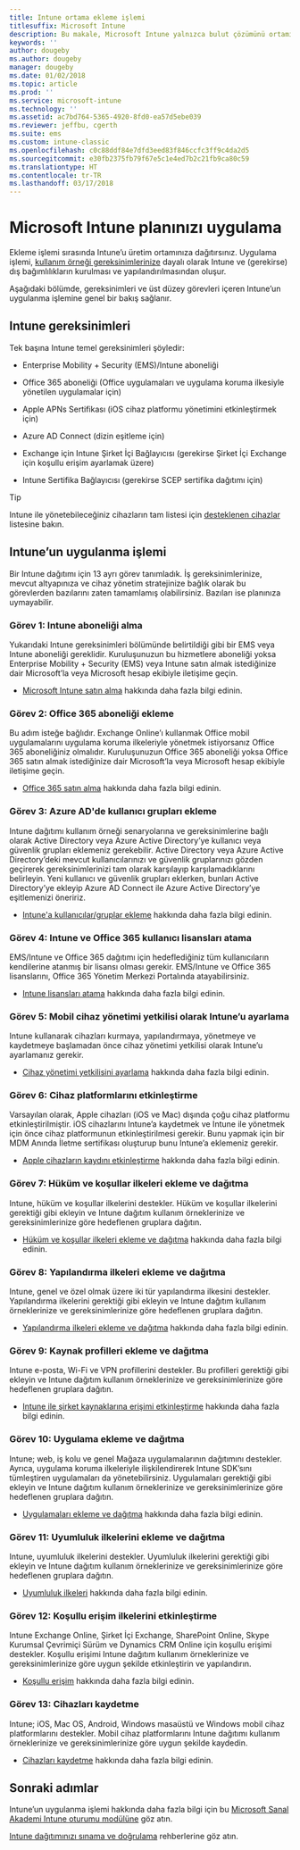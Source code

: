 ```yaml
---
title: Intune ortama ekleme işlemi
titlesuffix: Microsoft Intune
description: Bu makale, Microsoft Intune yalnızca bulut çözümünü ortamınıza eklerken göz önünde bulundurmanız gereken tüm ayrıntıları sağlar.
keywords: ''
author: dougeby
ms.author: dougeby
manager: dougeby
ms.date: 01/02/2018
ms.topic: article
ms.prod: ''
ms.service: microsoft-intune
ms.technology: ''
ms.assetid: ac7bd764-5365-4920-8fd0-ea57d5ebe039
ms.reviewer: jeffbu, cgerth
ms.suite: ems
ms.custom: intune-classic
ms.openlocfilehash: c0c88ddf84e7dfd3eed83f846ccfc3ff9c4da2d5
ms.sourcegitcommit: e30fb2375fb79f67e5c1e4ed7b2c21fb9ca80c59
ms.translationtype: HT
ms.contentlocale: tr-TR
ms.lasthandoff: 03/17/2018
---
```

# <a name="implement-your-microsoft-intune-plan"></a>Microsoft Intune planınızı uygulama

Ekleme işlemi sırasında Intune’u üretim ortamınıza dağıtırsınız. Uygulama işlemi, [kullanım örneği gereksinimlerinize](planning-guide-requirements.md) dayalı olarak Intune ve (gerekirse) dış bağımlılıkların kurulması ve yapılandırılmasından oluşur.

Aşağıdaki bölümde, gereksinimleri ve üst düzey görevleri içeren Intune’un uygulanma işlemine genel bir bakış sağlanır.

## <a name="intune-requirements"></a>Intune gereksinimleri

Tek başına Intune temel gereksinimleri şöyledir:

-   Enterprise Mobility + Security (EMS)/Intune aboneliği

-   Office 365 aboneliği (Office uygulamaları ve uygulama koruma ilkesiyle yönetilen uygulamalar için)

-   Apple APNs Sertifikası (iOS cihaz platformu yönetimini etkinleştirmek için)

-   Azure AD Connect (dizin eşitleme için)

-   Exchange için Intune Şirket İçi Bağlayıcısı (gerekirse Şirket İçi Exchange için koşullu erişim ayarlamak üzere)

-   Intune Sertifika Bağlayıcısı (gerekirse SCEP sertifika dağıtımı için)

>[!TIP]
> Intune ile yönetebileceğiniz cihazların tam listesi için [desteklenen cihazlar](supported-devices-browsers.md) listesine bakın.

## <a name="intune-implementation-process"></a>Intune’un uygulanma işlemi

Bir Intune dağıtımı için 13 ayrı görev tanımladık. İş gereksinimlerinize, mevcut altyapınıza ve cihaz yönetim stratejinize bağlık olarak bu görevlerden bazılarını zaten tamamlamış olabilirsiniz. Bazıları ise planınıza uymayabilir.

### <a name="task-1-get-an-intune-subscription"></a>Görev 1: Intune aboneliği alma

Yukarıdaki Intune gereksinimleri bölümünde belirtildiği gibi bir EMS veya Intune aboneliği gereklidir. Kuruluşunuzun bu hizmetlere aboneliği yoksa Enterprise Mobility + Security (EMS) veya Intune satın almak istediğinize dair Microsoft’la veya Microsoft hesap ekibiyle iletişime geçin.

-   [Microsoft Intune satın alma](https://www.microsoft.com/cloud-platform/microsoft-intune-pricing) hakkında daha fazla bilgi edinin.

### <a name="task-2-add-office-365-subscription"></a>Görev 2: Office 365 aboneliği ekleme

Bu adım isteğe bağlıdır. Exchange Online’ı kullanmak Office mobil uygulamalarını uygulama koruma ilkeleriyle yönetmek istiyorsanız Office 365 aboneliğiniz olmalıdır. Kuruluşunuzun Office 365 aboneliği yoksa Office 365 satın almak istediğinize dair Microsoft’la veya Microsoft hesap ekibiyle iletişime geçin.

-   [Office 365 satın alma](https://products.office.com/business/compare-office-365-for-business-plans) hakkında daha fazla bilgi edinin.

### <a name="task-3-add-users-groups-in-azure-ad"></a>Görev 3: Azure AD'de kullanıcı grupları ekleme

Intune dağıtımı kullanım örneği senaryolarına ve gereksinimlerine bağlı olarak Active Directory veya Azure Active Directory’ye kullanıcı veya güvenlik grupları eklemeniz gerekebilir. Active Directory veya Azure Active Directory’deki mevcut kullanıcılarınızı ve güvenlik gruplarınızı gözden geçirerek gereksinimlerinizi tam olarak karşılayıp karşılamadıklarını belirleyin. Yeni kullanıcı ve güvenlik grupları eklerken, bunları Active Directory’ye ekleyip Azure AD Connect ile Azure Active Directory’ye eşitlemenizi öneririz.


-   [Intune'a kullanıcılar/gruplar ekleme](users-permissions-add.md) hakkında daha fazla bilgi edinin.
<!---why not send them to the AAD connect topic? Question out to Andre: https://docs.microsoft.com/en-us/azure/active-directory/connect/active-directory-aadconnect--->



### <a name="task-4-assign-intune-and-office-365-user-licenses"></a>Görev 4: Intune ve Office 365 kullanıcı lisansları atama

EMS/Intune ve Office 365 dağıtımı için hedeflediğiniz tüm kullanıcıların kendilerine atanmış bir lisansı olması gerekir. EMS/Intune ve Office 365 lisanslarını, Office 365 Yönetim Merkezi Portalında atayabilirsiniz.

-   [Intune lisansları atama](licenses-assign.md) hakkında daha fazla bilgi edinin.

### <a name="task-5-set-mobile-device-management-authority-to-intune"></a>Görev 5: Mobil cihaz yönetimi yetkilisi olarak Intune’u ayarlama

Intune kullanarak cihazları kurmaya, yapılandırmaya, yönetmeye ve kaydetmeye başlamadan önce cihaz yönetimi yetkilisi olarak Intune’u ayarlamanız gerekir.

-   [Cihaz yönetimi yetkilisini ayarlama](mdm-authority-set.md) hakkında daha fazla bilgi edinin.

### <a name="task-6-enable-device-platforms"></a>Görev 6: Cihaz platformlarını etkinleştirme

Varsayılan olarak, Apple cihazları (iOS ve Mac) dışında çoğu cihaz platformu etkinleştirilmiştir. iOS cihazlarını Intune’a kaydetmek ve Intune ile yönetmek için önce cihaz platformunun etkinleştirilmesi gerekir. Bunu yapmak için bir MDM Anında İletme sertifikası oluşturup bunu Intune’a eklemeniz gerekir.

-   [Apple cihazların kaydını etkinleştirme](apple-mdm-push-certificate-get.md) hakkında daha fazla bilgi edinin.

### <a name="task-7-add-and-deploy-terms-and-conditions-policies"></a>Görev 7: Hüküm ve koşullar ilkeleri ekleme ve dağıtma

Intune, hüküm ve koşullar ilkelerini destekler. Hüküm ve koşullar ilkelerini gerektiği gibi ekleyin ve Intune dağıtım kullanım örneklerinize ve gereksinimlerinize göre hedeflenen gruplara dağıtın.

-   [Hüküm ve koşullar ilkeleri ekleme ve dağıtma](terms-and-conditions-create.md) hakkında daha fazla bilgi edinin.

### <a name="task-8-add-and-deploy-configuration-policies"></a>Görev 8: Yapılandırma ilkeleri ekleme ve dağıtma

Intune, genel ve özel olmak üzere iki tür yapılandırma ilkesini destekler. Yapılandırma ilkelerini gerektiği gibi ekleyin ve Intune dağıtım kullanım örneklerinize ve gereksinimlerinize göre hedeflenen gruplara dağıtın.

-   [Yapılandırma ilkeleri ekleme ve dağıtma](device-profiles.md) hakkında daha fazla bilgi edinin.

### <a name="task-9-add-and-deploy-resource-profiles"></a>Görev 9: Kaynak profilleri ekleme ve dağıtma

Intune e-posta, Wi-Fi ve VPN profillerini destekler. Bu profilleri gerektiği gibi ekleyin ve Intune dağıtım kullanım örneklerinize ve gereksinimlerinize göre hedeflenen gruplara dağıtın.

-   [Intune ile şirket kaynaklarına erişimi etkinleştirme](device-profiles.md) hakkında daha fazla bilgi edinin.

### <a name="task-10-add-and-deploy-apps"></a>Görev 10: Uygulama ekleme ve dağıtma

Intune; web, iş kolu ve genel Mağaza uygulamalarının dağıtımını destekler. Ayrıca, uygulama koruma ilkeleriyle ilişkilendirerek Intune SDK’sını tümleştiren uygulamaları da yönetebilirsiniz. Uygulamaları gerektiği gibi ekleyin ve Intune dağıtım kullanım örneklerinize ve gereksinimlerinize göre hedeflenen gruplara dağıtın.

-   [Uygulamaları ekleme ve dağıtma](app-management.md) hakkında daha fazla bilgi edinin.

### <a name="task-11-add-and-deploy-compliance-policies"></a>Görev 11: Uyumluluk ilkelerini ekleme ve dağıtma

Intune, uyumluluk ilkelerini destekler. Uyumluluk ilkelerini gerektiği gibi ekleyin ve Intune dağıtım kullanım örneklerinize ve gereksinimlerinize göre hedeflenen gruplara dağıtın.

-   [Uyumluluk ilkeleri](device-compliance.md) hakkında daha fazla bilgi edinin.

### <a name="task-12-enable-conditional-access-policies"></a>Görev 12: Koşullu erişim ilkelerini etkinleştirme

Intune Exchange Online, Şirket İçi Exchange, SharePoint Online, Skype Kurumsal Çevrimiçi Sürüm ve Dynamics CRM Online için koşullu erişimi destekler. Koşullu erişimi Intune dağıtım kullanım örneklerinize ve gereksinimlerinize göre uygun şekilde etkinleştirin ve yapılandırın.

-   [Koşullu erişim](conditional-access.md) hakkında daha fazla bilgi edinin.

### <a name="task-13-enroll-devices"></a>Görev 13: Cihazları kaydetme

Intune; iOS, Mac OS, Android, Windows masaüstü ve Windows mobil cihaz platformlarını destekler. Mobil cihaz platformlarını Intune dağıtımı kullanım örneklerinize ve gereksinimlerinize göre uygun şekilde kaydedin.

-   [Cihazları kaydetme](device-enrollment.md) hakkında daha fazla bilgi edinin.


## <a name="next-steps"></a>Sonraki adımlar

Intune’un uygulanma işlemi hakkında daha fazla bilgi için bu [Microsoft Sanal Akademi Intune oturumu modülüne](https://mva.microsoft.com/en-US/training-courses/deploying-microsoft-enterprise-mobility-suite-16408) göz atın.


[Intune dağıtımınızı sınama ve doğrulama](planning-guide-test-validation.md) rehberlerine göz atın.
